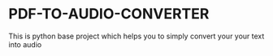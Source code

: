 # PDF-TO-AUDIO-CONVERTER
This is python base project which helps you to simply convert your your text into audio
